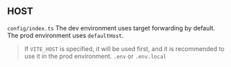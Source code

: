 ## HOST

`config/index.ts`
The dev environment uses target forwarding by default. The prod environment uses `defaultHost`.

> If `VITE_HOST` is specified, it will be used first, and it is recommended to use it in the prod environment. `.env` or `.env.local`
